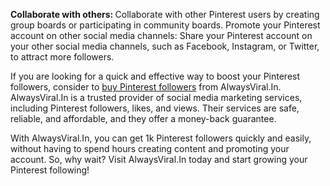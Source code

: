 <b>Collaborate with others: </b>
Collaborate with other Pinterest users by creating group boards or participating in community boards. Promote your Pinterest account on other social media channels: Share your Pinterest account on your other social media channels, such as Facebook, Instagram, or Twitter, to attract more followers.

If you are looking for a quick and effective way to boost your Pinterest followers, consider to <a href="https://alwaysviral.in/buy-pinterest-followers/">buy Pinterest followers</a> from AlwaysViral.In. AlwaysViral.In is a trusted provider of social media marketing services, including Pinterest followers, likes, and views. Their services are safe, reliable, and affordable, and they offer a money-back guarantee. 

With AlwaysViral.In, you can get 1k Pinterest followers quickly and easily, without having to spend hours creating content and promoting your account. So, why wait? Visit AlwaysViral.In today and start growing your Pinterest following!

